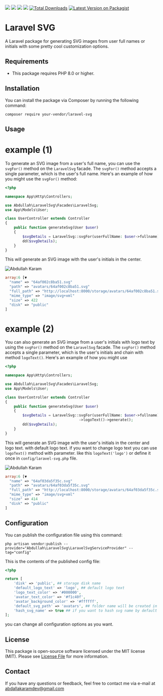 ![](https://img.shields.io/github/issues/AbdullahKaram-Dev/laravelSvg)
![](https://img.shields.io/github/stars/AbdullahKaram-Dev/laravelSvg)
![](https://img.shields.io/github/forks/AbdullahKaram-Dev/laravelSvg)
![](https://img.shields.io/github/license/AbdullahKaram-Dev/laravelSvg)
[![Total Downloads](https://img.shields.io/packagist/dt/abdullah-karam/laravel-svg.svg?style=flat-square)](https://packagist.org/packages/abdullah-karam/laravel-svg)
[![Latest Version on Packagist](https://img.shields.io/packagist/v/abdullah-karam/laravel-svg.svg?style=flat-square)](https://packagist.org/packages/abdullah-karam/laravel-svg)


# Laravel SVG

A Laravel package for generating SVG images from user full names or initials with some pretty cool customization
options.

## Requirements

* This package requires PHP 8.0 or higher.

## Installation

You can install the package via Composer by running the following command:

```
composer require your-vendor/laravel-svg
```

## Usage

# example (1)

To generate an SVG image from a user's full name, you can use the `svgFor()` method on the `LaravelSvg` facade.
The `svgFor()` method accepts a single parameter, which is the user's full name. Here's an example of how you might use
the `svgFor()` method:

```php
<?php

namespace App\Http\Controllers;

use Abdullah\LaravelSvg\Facades\LaravelSvg;
use App\Models\User;

class UserController extends Controller
{
    public function generateSvg(User $user)
    {
        $svgDetails = LaravelSvg::svgFor(userFullName: $user->fullname)->generate(); 
        dd($svgDetails);
    }
}

```

This will generate an SVG image with the user's initials in the center.

![Abdullah Karam](https://i.ibb.co/Jvj2YZs/3a18c24e-894a-4dcf-9938-801fe9598529.jpg)

```php
array:6 [▼
  "name" => "64af002c8ba51.svg"
  "path" => "avatars/64af002c8ba51.svg"
  "full_path" => "http://localhost:8000/storage/avatars/64af002c8ba51.svg"
  "mime_type" => "image/svg+xml"
  "size" => 422
  "disk" => "public"
]
```


# example (2)

You can also generate an SVG image from a user's initials with logo text by using the `svgFor()` method on the
`LaravelSvg` facade. The `svgFor()` method accepts a single parameter, which is the user's initials and chain with method `logoText()`. Here's an example of how you might use

```php
<?php

namespace App\Http\Controllers;

use Abdullah\LaravelSvg\Facades\LaravelSvg;
use App\Models\User;

class UserController extends Controller
{
    public function generateSvg(User $user)
    {
        $svgDetails = LaravelSvg::svgFor(userFullName: $user->fullname)
                                  ->logoText()->generate(); 
        dd($svgDetails);
    }
}

```

This will generate an SVG image with the user's initials in the center and logo text.
with default logo text. if you want to change logo text you can use `logoText()` method with parameter.
like this `logoText('logo')` or define it once in `config/laravel-svg.php` file.

![Abdullah Karam](https://i.ibb.co/3mr8Pd9/ee1590e3-eb5e-40de-ad0e-9657e68cb251.jpg)

```php
array:6 [▼ 
  "name" => "64af03da5f35c.svg"
  "path" => "avatars/64af03da5f35c.svg"
  "full_path" => "http://localhost:8000/storage/avatars/64af03da5f35c.svg"
  "mime_type" => "image/svg+xml"
  "size" => 414
  "disk" => "public"
]
```

## Configuration

You can publish the configuration file using this command:

```
php artisan vendor:publish --provider="Abdullah\LaravelSvg\LaravelSvgServiceProvider" --tag="config"
```

This is the contents of the published config file:

```php
<?php

return [
    'disk' => 'public', ## storage disk name
    'default_logo_text' => 'logo', ## default logo text
    'logo_text_color' => '#000000',
    'avatar_text_color' => '#f1c40f',
    'avatar_background_color' => '#ffffff',
    'default_svg_path' => 'avatars', ## folder name will be created in storage/app/public
    'hash_svg_name' => true ## if you want to hash svg name by default true
];
```

you can change all configuration options as you want.

## License

This package is open-source software licensed under the MIT license (MIT). Please see [License File](LICENSE.md) for
more information.

## Contact

If you have any questions or feedback, feel free to contact me via e-mail at <abdallakaramdev@gmail.com>
